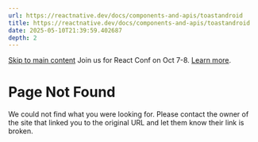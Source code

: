 ```yaml
---
url: https://reactnative.dev/docs/components-and-apis/toastandroid
title: https://reactnative.dev/docs/components-and-apis/toastandroid
date: 2025-05-10T21:39:59.402687
depth: 2
---
```


[Skip to main content](https://reactnative.dev/docs/components-and-apis/toastandroid#__docusaurus_skipToContent_fallback)
Join us for React Conf on Oct 7-8. [Learn more](https://conf.react.dev).
# Page Not Found
We could not find what you were looking for.
Please contact the owner of the site that linked you to the original URL and let them know their link is broken.

